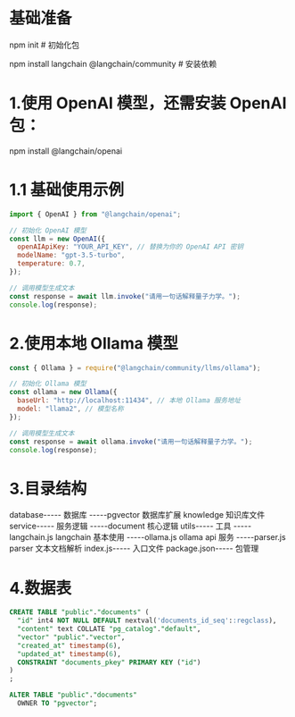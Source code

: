 # 基础准备

npm init # 初始化包

npm install langchain @langchain/community # 安装依赖

# 1.使用 OpenAI 模型，还需安装 OpenAI 包：

npm install @langchain/openai

# 1.1 基础使用示例

```javascript
import { OpenAI } from "@langchain/openai";

// 初始化 OpenAI 模型
const llm = new OpenAI({
  openAIApiKey: "YOUR_API_KEY", // 替换为你的 OpenAI API 密钥
  modelName: "gpt-3.5-turbo",
  temperature: 0.7,
});

// 调用模型生成文本
const response = await llm.invoke("请用一句话解释量子力学。");
console.log(response);
```

# 2.使用本地 Ollama 模型

```javascript
const { Ollama } = require("@langchain/community/llms/ollama");

// 初始化 Ollama 模型
const ollama = new Ollama({
  baseUrl: "http://localhost:11434", // 本地 Ollama 服务地址
  model: "llama2", // 模型名称
});

// 调用模型生成文本
const response = await ollama.invoke("请用一句话解释量子力学。");
console.log(response);
```

# 3.目录结构

database----- 数据库
-----pgvector 数据库扩展
knowledge 知识库文件
service----- 服务逻辑
-----document 核心逻辑
utils----- 工具
-----langchain.js langchain 基本使用
-----ollama.js ollama api 服务
-----parser.js parser 文本文档解析
index.js----- 入口文件
package.json----- 包管理

# 4.数据表

```sql
CREATE TABLE "public"."documents" (
  "id" int4 NOT NULL DEFAULT nextval('documents_id_seq'::regclass),
  "content" text COLLATE "pg_catalog"."default",
  "vector" "public"."vector",
  "created_at" timestamp(6),
  "updated_at" timestamp(6),
  CONSTRAINT "documents_pkey" PRIMARY KEY ("id")
)
;

ALTER TABLE "public"."documents"
  OWNER TO "pgvector";
```
